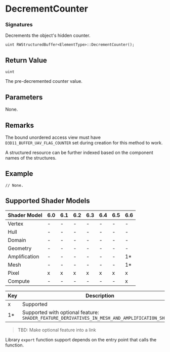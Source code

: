 # DecrementCounter

### Signatures

Decrements the object's hidden counter.

```syntax
uint RWStructuredBuffer<ElementType>::DecrementCounter();
```

## Return Value

`uint`

The pre-decremented counter value.

## Parameters

None.

## Remarks

The bound unordered access view must have `D3D11_BUFFER_UAV_FLAG_COUNTER` set during creation for this method to work.

A structured resource can be further indexed based on the component names of the structures.

## Example
```HLSL
// None.
```

## Supported Shader Models

| Shader Model | 6.0 | 6.1 | 6.2 | 6.3 | 6.4 | 6.5 | 6.6 |
| --- | --- | --- | --- | --- | --- | --- | --- |
| Vertex | - | - | - | - | - | - | - |
| Hull | - | - | - | - | - | - | - |
| Domain | - | - | - | - | - | - | - |
| Geometry | - | - | - | - | - | - | - |
| Amplification | - | - | - | - | - | - | 1* |
| Mesh | - | - | - | - | - | - | 1* |
| Pixel | x | x | x | x | x | x | x |
| Compute | - | - | - | - | - | - | x |

| Key | Description |
| - | - |
| x | Supported |
| 1* | Supported with optional feature: `SHADER_FEATURE_DERIVATIVES_IN_MESH_AND_AMPLIFICATION_SHADERS` |

>TBD: Make optional feature into a link

Library `export` function support depends on the entry point that calls the function.